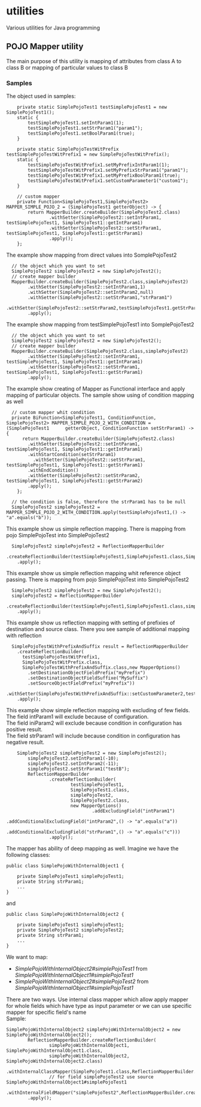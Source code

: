 # utilities
Various utilities for Java programming

## POJO Mapper utility

The main purpose of this utility is mapping of attributes from class A to class B or mapping of particular values to class B

### Samples

The object used in samples: <br/>
```
    private static SimplePojoTest1 testSimplePojoTest1 = new SimplePojoTest1();
    static {
        testSimplePojoTest1.setIntParam1(1);
        testSimplePojoTest1.setStrParam1("param1");
        testSimplePojoTest1.setBoolParam1(true);
    }

    private static SimplePojoTestWitPrefix testSimplePojoTestWitPrefix1 = new SimplePojoTestWitPrefix();
    static {
        testSimplePojoTestWitPrefix1.setMyPrefixIntParam1(1);
        testSimplePojoTestWitPrefix1.setMyPrefixStrParam1("param1");
        testSimplePojoTestWitPrefix1.setMyPrefixBoolParam1(true);
        testSimplePojoTestWitPrefix1.setCustomParameter1("custom1");
    }

    // custom mapper
    private Function<SimplePojoTest1,SimplePojoTest2> MAPPER_SIMPLE_POJO_2 = (SimplePojoTest1 getterObject) -> {
        return MapperBuilder.createBuilder(SimplePojoTest2.class)
                .withSetter(SimplePojoTest2::setIntParam1, testSimplePojoTest1, SimplePojoTest1::getIntParam1)
                .withSetter(SimplePojoTest2::setStrParam1, testSimplePojoTest1, SimplePojoTest1::getStrParam1)
                .apply();
    };
```
The example show mapping from direct values into SomplePojoTest2<br/>
```
  // the object which you want to set
  SimplePojoTest2 simplePojoTest2 = new SimplePojoTest2();
  // create mapper builder
  MapperBuilder.createBuilder(SimplePojoTest2.class,simplePojoTest2)
        .withSetter(SimplePojoTest2::setIntParam1,1)
        .withSetter(SimplePojoTest2::setIntParam2,null)
        .withSetter(SimplePojoTest2::setStrParam1,"strParam1")
        .withSetter(SimplePojoTest2::setStrParam2,testSimplePojoTest1.getStrParam2())
        .apply();
```

The example show mapping from testSimplePojoTest1 into SomplePojoTest2<br/>
```
  // the object which you want to set
  SimplePojoTest2 simplePojoTest2 = new SimplePojoTest2();
  // create mapper builder
  MapperBuilder.createBuilder(SimplePojoTest2.class,simplePojoTest2)
        .withSetter(SimplePojoTest2::setIntParam1, testSimplePojoTest1, SimplePojoTest1::getIntParam1)
        .withSetter(SimplePojoTest2::setStrParam1, testSimplePojoTest1, SimplePojoTest1::getStrParam1)
        .apply();
```

The example show creating of Mapper as Functional interface and apply mapping of particular objects. The sample show using of condition mapping as well<br/>
```
  // custom mapper whit condition
  private BiFunction<SimplePojoTest1, ConditionFunction, SimplePojoTest2> MAPPER_SIMPLE_POJO_2_WITH_CONDITION = (SimplePojoTest1      getterObject, ConditionFunction setStrParam1) -> {
      return MapperBuilder.createBuilder(SimplePojoTest2.class)
        .withSetter(SimplePojoTest2::setIntParam1, testSimplePojoTest1, SimplePojoTest1::getIntParam1)
        .withStartCondition(setStrParam1)
          .withSetter(SimplePojoTest2::setStrParam1, testSimplePojoTest1, SimplePojoTest1::getStrParam1)
        .withEndCondition()
        .withSetter(SimplePojoTest2::setStrParam2, testSimplePojoTest1, SimplePojoTest1::getStrParam2)
        .apply();
    };
    
  // the condition is false, therefore the strParam1 has to be null
  SimplePojoTest2 simplePojoTest2 = MAPPER_SIMPLE_POJO_2_WITH_CONDITION.apply(testSimplePojoTest1,() -> "a".equals("b"));
```

This example show us simple reflection mapping. There is mapping from pojo SimplePojoTest into SimplePojoTest2<br/>
```
  SimplePojoTest2 simplePojoTest2 = ReflectionMapperBuilder
    .createReflectionBuilder(testSimplePojoTest1,SimplePojoTest1.class,SimplePojoTest2.class)
    .apply();
```

This example show us simple reflection mapping whit reference object passing. There is mapping from pojo SimplePojoTest into SimplePojoTest2<br/>
```
  SimplePojoTest2 simplePojoTest2 = new SimplePojoTest2();
  simplePojoTest2 = ReflectionMapperBuilder
    .createReflectionBuilder(testSimplePojoTest1,SimplePojoTest1.class,simplePojoTest2,SimplePojoTest2.class)
    .apply();
```

This example show us reflection mapping with setting of prefixies of destination and source class. There you see sample of additional mapping with reflection<br/>
```
  SimplePojoTestWithPrefixAndSuffix result = ReflectionMapperBuilder
    .createReflectionBuilder(
      testSimplePojoTestWitPrefix1,
      SimplePojoTestWitPrefix.class,
      SimplePojoTestWithPrefixAndSuffix.class,new MapperOptions()
        .setDestinationObjectFieldPrefix("myPrefix")
        .setDestinationObjectFieldSuffixe("MySuffix")
        .setSourceObjectFieldPrefix("myPrefix"))
    .withSetter(SimplePojoTestWithPrefixAndSuffix::setCustomParameter2,testSimplePojoTestWitPrefix1.getCustomParameter1())
    .apply();
```

This example show simple reflection mapping with excluding of few fields.<br/>
The field intParam1 will exclude because of configuration. <br/>
The field iniParam2 will exclude because condition in configuration has positive result.<br/>
The field strParam1 will include because condition in configuration has negative result.<br/>
```
    SimplePojoTest2 simplePojoTest2 = new SimplePojoTest2();
        simplePojoTest2.setIntParam1(-10);
        simplePojoTest2.setIntParam2(-11);
        simplePojoTest2.setStrParam1("testB");
        ReflectionMapperBuilder
                .createReflectionBuilder(
                        testSimplePojoTest1,
                        SimplePojoTest1.class,
                        simplePojoTest2,
                        SimplePojoTest2.class,
                        new MapperOptions()
                                .addExcludingField("intParam1")
                                .addConditionalExcludingField("intParam2",() -> "a".equals("a"))
                                .addConditionalExcludingField("strParam1",() -> "a".equals("c")))
                .apply();
```

The mapper has ability of deep mapping as well. Imagine we have the following classes:
```
public class SimplePojoWithInternalObject1 {

    private SimplePojoTest1 simplePojoTest1;
    private String strParam1;
    ...
}
```
and
```
public class SimplePojoWithInternalObject2 {

    private SimplePojoTest1 simplePojoTest1;
    private SimplePojoTest2 simplePojoTest2;
    private String strParam1;
    ...
}
```
We want to map:
<ul>
 <li/><i>SimplePojoWithInternalObject2#simplePojoTest1</i> from <i>SimplePojoWithInternalObject1#simplePojoTest1</i>
 <li/><i>SimplePojoWithInternalObject2#simplePojoTest2</i> from <i>SimplePojoWithInternalObject1#simplePojoTest1</i>
</ul>
 
There are two ways. Use internal class mapper which allow apply mapper for whole fields which have type as input parameter or we can use specific mapper for specific field's name<br/>
Sample:<br/>
```
SimplePojoWithInternalObject2 simplePojoWithInternalObject2 = new SimplePojoWithInternalObject2();
        ReflectionMapperBuilder.createReflectionBuilder(
                simplePojoWithInternalObject1, SimplePojoWithInternalObject1.class,
                simplePojoWithInternalObject2, SimplePojoWithInternalObject2.class)
                .withInternalClassMapper(SimplePojoTest1.class,ReflectionMapperBuilder.createReflectionBuilder(SimplePojoTest1.class,SimplePojoTest1.class))
                // for field simplePojoTest2 use source SimplePojoWithInternalObject1#simplePojoTest1 
                .withInternalFieldMapper("simplePojoTest2",ReflectionMapperBuilder.createReflectionBuilder(simplePojoWithInternalObject1.getSimplePojoTest1(),SimplePojoTest1.class,SimplePojoTest2.class))
        .apply();
```